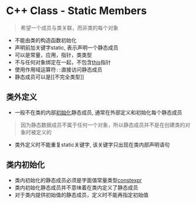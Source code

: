 # C++ Class - Static Members

> 希望一个成员与类关联，而非类的每个对象

- 不能由类的构造函数初始化
- 声明前加关键字static, 表示声明一个静态成员
- 可以是常量，应用，指针，类类型
- 不与任何对象绑定在一起，不包含[this](c++-structure-this.md)指针
- 使用作用域运算符`::`直接访问静态成员
- 静态成员可以是[[不完全类型]]

## 类外定义

- 一般不在类的内部[初始化](c++-initialize.md)静态成员, 通常在外部定义和初始化每个静态成员

>因为静态数据成员不属于任何一个对象，所以静态成员并不是在创建类的对象时被定义的

- 类外定义时不能重复static关键字, 该关键字只出现在类内部声明语句


## 类内初始化

- 类内初始化的静态成员必须是字面值常量类型[constexpr](sorted/c++/c++-constexpr.md)
- 类内初始化静态成员并不意味着在类内定义了静态成员
- 对于类内提供初始值的静态成员，定义时不能再指定初始值

